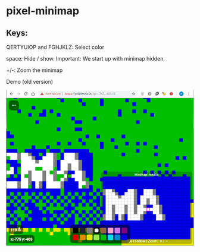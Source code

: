 # pixel-minimap

## Keys:

QERTYUIOP and FGHJKLZ: Select color

space: Hide / show.  Important: We start up with minimap hidden.

+/-: Zoom the minimap

Demo (old version)

![Demo](demo.png)

